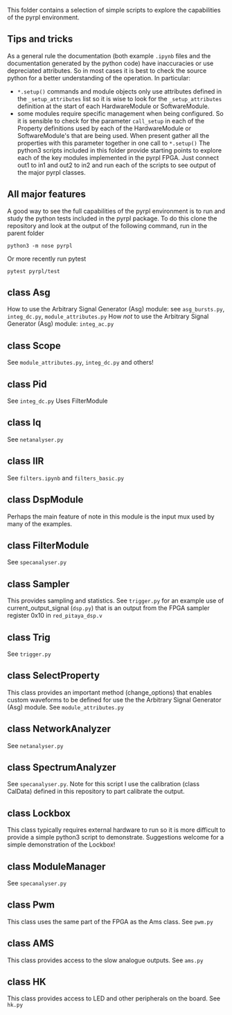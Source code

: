 This folder contains a selection of simple scripts to explore the capabilities of the pyrpl environment.

## Tips and tricks
As a general rule the documentation (both example `.ipynb` files and the documentation generated by the python code) have inaccuracies or use depreciated attributes. So in most cases it is best to check the source python for a better understanding of the operation.  In particular:
- `*.setup()` commands and module objects only use attributes defined in the `_setup_attributes` list so it is wise to look for the `_setup_attributes` definition at the start of each HardwareModule or SoftwareModule.
- some modules require specific management when being configured.  So it is sensible to check for the parameter `call_setup` in each of the Property definitions used by each of the HardwareModule or SoftwareModule's that are being used.  When present gather all the properties with this parameter together in one call to `*.setup()`
The python3 scripts included in this folder provide starting points to explore each of the key modules implemented in the pyrpl FPGA. Just connect out1 to in1 and out2 to in2 and run each of the scripts to see output of the major pyrpl classes.

## All major features
A good way to see the full capabilities of the pyrpl environment is to run and study the python tests included in the pyrpl package.  To do this clone the repository and look at the output of the following command, run in the parent folder
```
python3 -m nose pyrpl
```
Or more recently run pytest
```
pytest pyrpl/test
```

## class Asg
How to use the Arbitrary Signal Generator (Asg) module: see `asg_bursts.py`, `integ_dc.py`, `module_attributes.py`
How _not_ to use the Arbitrary Signal Generator (Asg) module: `integ_ac.py`

## class Scope
See `module_attributes.py`, `integ_dc.py` and others!

## class Pid
See `integ_dc.py`
Uses FilterModule

## class Iq
See `netanalyser.py`

## class IIR
See `filters.ipynb` and `filters_basic.py`

## class DspModule
Perhaps the main feature of note in this module is the input mux used by many of the examples.

## class FilterModule
See `specanalyser.py`

## class Sampler
This provides sampling and statistics.  See `trigger.py` for an example use of current_output_signal (`dsp.py`) that is an output from the FPGA sampler register 0x10 in `red_pitaya_dsp.v`

## class Trig
See `trigger.py`

## class SelectProperty
This class provides an important method (change_options) that enables custom waveforms to be defined for use the the Arbitrary Signal Generator (Asg) module.  See `module_attributes.py`

## class NetworkAnalyzer
See `netanalyser.py`

## class SpectrumAnalyzer
See `specanalyser.py`.  Note for this script I use the calibration (class CalData) defined in this repository to part calibrate the output.

## class Lockbox
This class typically requires external hardware to run so it is more difficult to provide a simple python3 script to demonstrate.  Suggestions welcome for a simple demonstration of the Lockbox!

## class ModuleManager
See `specanalyser.py`

## class Pwm
This class uses the same part of the FPGA as the Ams class.  See `pwm.py`

## class AMS
This class provides access to the slow analogue outputs. See `ams.py`

## class HK
This class provides access to LED and other peripherals on the board.  See `hk.py`
